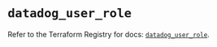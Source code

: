 # `datadog_user_role`

Refer to the Terraform Registry for docs: [`datadog_user_role`](https://registry.terraform.io/providers/datadog/datadog/3.70.0/docs/resources/user_role).
